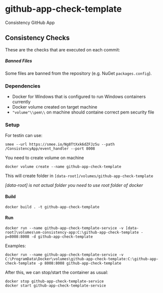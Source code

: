 # github-app-check-template
Consistency GitHub App

## Consistency Checks

These are the checks that are executed on each commit:

##### Banned Files
Some files are banned from the repository (e.g. NuGet `packages.config`). 

### Dependencies

 - Docker for Windows that is configured to run Windows containers currently
 - Docker volume created on target machine
 - `"volume"\\pem\\` on machine should containe correct pem security file

### Setup

For testin can use:
```
smee --url https://smee.io/Ng8TtXxk6dZFJz5u --path /ConsistencyApp/event_handler --port 8008
```

You need to create volume on machine
```
docker volume create --name github-app-check-template
```
This will create folder in `[data-root]/volumes/github-app-check-template`

*[data-root] is not actual folder you need to use root folder of docker*

#### Build

```
docker build . -t github-app-check-template
```

#### Run

```
docker run --name github-app-check-template-service -v [data-root]\volumes\om-consistency-app:C:\github-app-check-template -p=8008:8008 -d github-app-check-template
```

Examples:

```
docker run --name github-app-check-template-service -v C:\ProgramData\Docker\volumes\github-app-check-template:C:\github-app-check-template -p 8008:8008 github-app-check-template
```

After this, we can stop/start the container as usual:

```
docker stop github-app-check-template-service
docker start github-app-check-template-service
```
